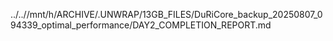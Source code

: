 ../..//mnt/h/ARCHIVE/.UNWRAP/13GB_FILES/DuRiCore_backup_20250807_094339_optimal_performance/DAY2_COMPLETION_REPORT.md